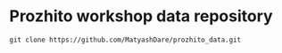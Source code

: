 # Prozhito workshop data repository



```
git clone https://github.com/MatyashDare/prozhito_data.git
```` 